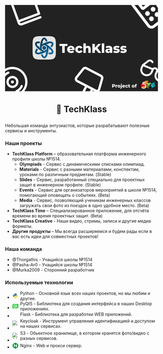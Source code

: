 
<img src="https://github.com/TechKlass/.github/blob/main/banner.png" alt="name banner" />

<h1 align="center">
  <p>🚀 TechKlass</p>
</h1>

Небольшая команда энтузиастов, которые разрабатывают полезные сервисы и инструменты. 

### Наши проекты
- **TechKlass Platform** – образовательная платформа инженерного профиля школы №1514.
	- **Olympiads** - Сервис с динамическими списками олимпиад.
	- **Materials** - Сервис с разными материалами, конспектам, уроками по различным предметам. (Stable)
	- **Slides** - Сервис, разработанный специально для проектных защит в инженерном профиле. (Stable)
	- **Events** - Сервис для организаторов мероприятий в школе №1514, помогающий оповещать о событиях. (Beta)
	- **Media** - Сервис, позволяющий ученикам инженерных классов загружать свои фото из поездок в одно удобное место. (Beta)
- **TechKlass Time** – Специализированное приложение, для отсчёта времени во время проектных защит. (Beta)
- **TechKlass Creative** - Наши видео, стримы, записи и другие медиа форматы.
- **Другие продукты** – Мы всегда расширяемся и будем рады если в вас есть идеи для совместных проектов!

### Наша команда
- @Thorgathis - Учащийся школы №1514
- @Pasha-Ar0 - Учащийся школы №1514
- @Murka2009 - Сторонний разработчик

### Используемые технологии
- <span style="display: inline-flex; align-items: center; gap: 6px;"><img src="https://github.com/devicons/devicon/blob/master/icons/python/python-original.svg" alt="Python" width="20" height="20"/> Python - Основной язык всех наших проектов, но мы любим и другие.</span>
- <span style="display: inline-flex; align-items: center; gap: 6px;"><img src="https://github.com/devicons/devicon/blob/master/icons/qt/qt-original.svg" alt="PyQt5" width="20" height="20"/> PyQt5 - Библиотека для создания интерфейса в наших Desktop приложениях.</span>
- <span style="display: inline-flex; align-items: center; gap: 6px;"><img src="https://github.com/TechKlass/.github/blob/main/flask.svg" alt="Flask" width="20" height="20" /> Flask - Библиотека для разработки WEB приложений.</span>
- <span style="display: inline-flex; align-items: center; gap: 6px;"><img src="https://avatars.githubusercontent.com/u/4921466" alt="Keycloak" width="20" height="20"/> Keycloak - Инструмент управления идентификацией и доступом на наших сервисах.</span>
- <span style="display: inline-flex; align-items: center; gap: 6px;"><img src="https://upload.wikimedia.org/wikipedia/commons/b/bc/Amazon-S3-Logo.svg" alt="S3" width="20" height="20"/> S3 - Обьектное хранилище, в котором хранятся фото/видео с разных сервисов.</span>
- <span style="display: inline-flex; align-items: center; gap: 6px;"><img src="https://github.com/devicons/devicon/blob/master/icons/nginx/nginx-original.svg" alt="Nginx" width="20" height="20"/> Nginx - Web и прокси сервер.</span>
